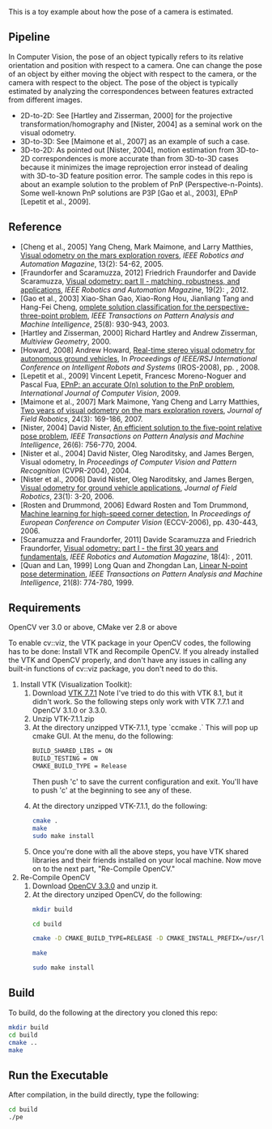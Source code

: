 This is a toy example about how the pose of a camera is estimated.

## Pipeline

In Computer Vision, the pose of an object typically refers to its
relative orientation and position with respect to a camera. One can
change the pose of an object by either moving the object with respect
to the camera, or the camera with respect to the object. The pose of
the object is typically estimated by analyzing the correspondences
between features extracted from different images.

<ul>
<li> 2D-to-2D: See [Hartley and Zisserman, 2000] for the projective transformation/homography and [Nister, 2004] as a seminal work on the visual odometry.
<li> 3D-to-3D: See [Maimone et al., 2007] as an example of such a case.
<li> 3D-to-2D: As pointed out [Nister, 2004], motion estimation from
3D-to-2D correspondences is more accurate than from 3D-to-3D cases
because it minimizes the image reprojection error instead of dealing
with 3D-to-3D feature position error. The sample codes in this repo is
about an example solution to the problem of PnP
(Perspective-n-Points). Some well-known PnP solutions are P3P [Gao et
al., 2003], EPnP [Lepetit et al., 2009].
</ul>

## Reference
<ul>

<li>[Cheng et al., 2005] Yang Cheng, Mark Maimone, and Larry Matthies,
<a
href="https://www-robotics.jpl.nasa.gov/publications/Mark_Maimone/smc05_cheng_maimone_matthies.pdf">Visual
odometry on the mars exploration rovers</a>, <i>IEEE Robotics and
Automation Magazine</i>, 13(2): 54-62, 2005.

<li>[Fraundorfer and Scaramuzza, 2012] Friedrich Fraundorfer and
Davide Scaramuzza, <a
href="https://sites.google.com/site/scarabotix/tutorial-on-visual-odometry">Visual
odometry: part II - matching, robustness, and applications</a>,
<i>IEEE Robotics and Automation Magazine</i>, 19(2): , 2012.

<li>[Gao et al., 2003] Xiao-Shan Gao, Xiao-Rong Hou, Jianliang Tang and
Hang-Fei Cheng, <a
href="http://http://www.mmrc.iss.ac.cn/~xgao/paper/ieee.pdf"> omplete
solution classification for the perspective-three-point problem</a>, <i>IEEE Transactions on Pattern Analysis and Machine Intelligence</i>, 25(8): 930-943, 2003.

<li>[Hartley and Zisserman, 2000] Richard Hartley and Andrew
Zisserman, <i>Multiview Geometry</i>, 2000.

<li>[Howard, 2008] Andrew Howard, <a href="
https://pdfs.semanticscholar.org/0a6d/a5191a51c097e4b52153a7b426d79b3d634e.pdf">Real-time
stereo visual odometry for autonomous ground vehicles</a>, In
<i>Proceedings of IEEE/RSJ International Conference on Intelligent
Robots and Systems</i> (IROS-2008), pp. , 2008.

<li>[Lepetit et al., 2009] Vincent Lepetit, Francesc Moreno-Noguer and
Pascal Fua, <a
href="http://http://icwww.epfl.ch/~lepetit/papers/lepetit_ijcv08.pdf">EPnP:
an accurate O(n) solution to the PnP problem</a>, <i>International
Journal of Computer Vision</i>, 2009.

<li>[Maimone et al., 2007] Mark Maimone, Yang Cheng and Larry
Matthies, <a
href="https://www-robotics.jpl.nasa.gov/publications/Mark_Maimone/rob-06-0081.R4.pdf">Two
years of visual odometry on the mars exploration rovers</a>,
<i>Journal of Field Robotics</i>, 24(3): 169-186, 2007.

<li>[Nister, 2004] David Nister, <a
href="http://citeseerx.ist.psu.edu/viewdoc/download?doi=10.1.1.86.8769&rep=rep1&type=pdf">An
efficient solution to the five-point relative pose problem</a>,
<i>IEEE Transactions on Pattern Analysis and Machine Intelligence</i>,
26(6): 756-770, 2004.

<li>[Nister et al., 2004] David Nister, Oleg Naroditsky, and James
Bergen, Visual odometry, In <i>Proceedings of Computer Vision and
Pattern Recognition</i> (CVPR-2004), 2004.

<li>[Nister et al., 2006] David Nister, Oleg Naroditsky, and James
Bergen, <a
href="https://pdfs.semanticscholar.org/c896/5cc5c62a245593dbc679aebdf3338bb945fc.pdf">Visual
odometry for ground vehicle applications</a>, <i>Journal of Field
Robotics</i>, 23(1): 3-20, 2006.

<li>[Rosten and Drummond, 2006] Edward Rosten and Tom Drummond, <a
href="https://www.edwardrosten.com/work/rosten_2006_machine.pdf">Machine
learning for high-speed corner detection</a>, In <i>Proceedings of
European Conference on Computer Vision</i> (ECCV-2006), pp. 430-443,
2006.

<li>[Scaramuzza and Fraundorfer, 2011] Davide Scaramuzza and Friedrich
Fraundorfer, <a
href="https://sites.google.com/site/scarabotix/tutorial-on-visual-odometry">Visual
odometry: part I - the first 30 years and fundamentals</a>, <i>IEEE
Robotics and Automation Magazine</i>, 18(4): , 2011.

<li>[Quan and Lan, 1999] Long Quan and Zhongdan Lan, <a
href="https://hal.archives-ouvertes.fr/inria-00590105/document">Linear
N-point pose determination</a>, <i>IEEE Transactions on Pattern
Analysis and Machine Intelligence</i>, 21(8): 774-780, 1999.

</ul>

## Requirements
<p>
OpenCV ver 3.0 or above, CMake ver 2.8 or above
</p>

To enable cv::viz, the VTK package in your OpenCV codes, the following
has to be done: Install VTK and Recompile OpenCV. If you already
installed the VTK and OpenCV properly, and don't have any issues in
calling any built-in functions of cv::viz package, you don't need to
do this.

<ol>
<li>Install VTK (Visualization Toolkit):
<ol>

<li> Download <a href="https://www.vtk.org/download/">VTK 7.7.1</a>
Note I've tried to do this with VTK 8.1, but it didn't work. So the
following steps only work with VTK 7.7.1 and OpenCV 3.1.0 or 3.3.0.

<li>Unzip VTK-7.1.1.zip

<li>At the directory unzipped VTK-7.1.1, type `ccmake .` This will pop
up cmake GUI. At the menu, do the following:

```bash
BUILD_SHARED_LIBS = ON
BUILD_TESTING = ON
CMAKE_BUILD_TYPE = Release
```

Then push 'c' to save the current configuration and exit. You'll have
to push 'c' at the beginning to see any of these.

<li>At the directory unzipped VTK-7.1.1, do the following:

```bash
cmake .
make
sudo make install
```

<li> Once you're done with all the above steps, you have VTK shared
libraries and their friends installed on your local machine. Now move
on to the next part, "Re-Compile OpenCV." 

</ol>
<li>Re-Compile OpenCV
<ol>

<li>Download <a href="https://opencv.org/releases.html">OpenCV
3.3.0</a> and unzip it.

<li>At the directory unziped OpenCV, do the following:

```bash
mkdir build

cd build

cmake -D CMAKE_BUILD_TYPE=RELEASE -D CMAKE_INSTALL_PREFIX=/usr/local -D BUILD_PYTHON_SUPPORT=ON -D BUILD_EXAMPLES=ON –D WITH_VTK=ON ..

make

sudo make install
```
</ol>
</ol>

## Build

To build, do the following at the directory you cloned this repo:

```bash
mkdir build
cd build
cmake ..
make
```

## Run the Executable

After compilation, in the build directly, type the following:

```bash
cd build
./pe
```